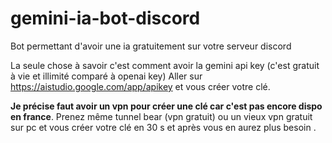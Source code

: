 # gemini-ia-bot-discord
Bot permettant d'avoir une ia gratuitement sur votre serveur discord

La seule chose à savoir c'est comment avoir la gemini api key (c'est gratuit à vie et illimité comparé à openai key)
Aller sur https://aistudio.google.com/app/apikey et vous créer votre clé. 

**Je précise faut avoir un vpn pour créer une clé car c'est pas encore dispo en france**. Prenez même tunnel bear (vpn gratuit) ou un vieux vpn gratuit sur pc et vous créer votre clé en 30 s et après vous en aurez plus besoin .


